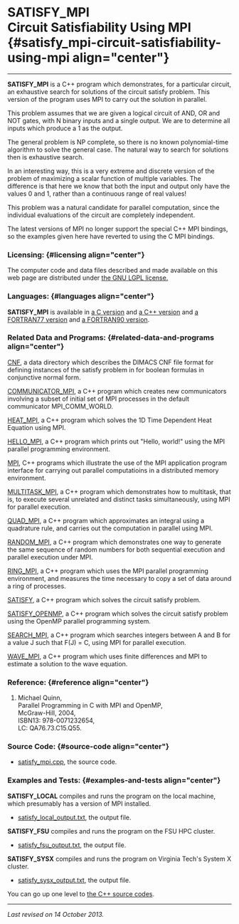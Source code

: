 SATISFY\_MPI\
Circuit Satisfiability Using MPI {#satisfy_mpi-circuit-satisfiability-using-mpi align="center"}
================================

------------------------------------------------------------------------

**SATISFY\_MPI** is a C++ program which demonstrates, for a particular
circuit, an exhaustive search for solutions of the circuit satisfy
problem. This version of the program uses MPI to carry out the solution
in parallel.

This problem assumes that we are given a logical circuit of AND, OR and
NOT gates, with N binary inputs and a single output. We are to determine
all inputs which produce a 1 as the output.

The general problem is NP complete, so there is no known polynomial-time
algorithm to solve the general case. The natural way to search for
solutions then is exhaustive search.

In an interesting way, this is a very extreme and discrete version of
the problem of maximizing a scalar function of multiple variables. The
difference is that here we know that both the input and output only have
the values 0 and 1, rather than a continuous range of real values!

This problem was a natural candidate for parallel computation, since the
individual evaluations of the circuit are completely independent.

The latest versions of MPI no longer support the special C++ MPI
bindings, so the examples given here have reverted to using the C MPI
bindings.

### Licensing: {#licensing align="center"}

The computer code and data files described and made available on this
web page are distributed under [the GNU LGPL
license.](../../txt/gnu_lgpl.txt)

### Languages: {#languages align="center"}

**SATISFY\_MPI** is available in [a C
version](../../c_src/satisfy_mpi/satisfy_mpi.html) and [a C++
version](../../cpp_src/satisfy_mpi/satisfy_mpi.html) and [a FORTRAN77
version](../../f77_src/satisfy_mpi/satisfy_mpi.html) and [a FORTRAN90
version](../../f_src/satisfy_mpi/satisfy_mpi.html).

### Related Data and Programs: {#related-data-and-programs align="center"}

[CNF](../../data/cnf/cnf.html), a data directory which describes the
DIMACS CNF file format for defining instances of the satisfy problem in
for boolean formulas in conjunctive normal form.

[COMMUNICATOR\_MPI](../../cpp_src/communicator_mpi/communicator_mpi.html),
a C++ program which creates new communicators involving a subset of
initial set of MPI processes in the default communicator
MPI\_COMM\_WORLD.

[HEAT\_MPI](../../cpp_src/heat_mpi/heat_mpi.html), a C++ program which
solves the 1D Time Dependent Heat Equation using MPI.

[HELLO\_MPI](../../cpp_src/hello_mpi/hello_mpi.html), a C++ program
which prints out "Hello, world!" using the MPI parallel programming
environment.

[MPI](../../cpp_src/mpi/mpi.html), C++ programs which illustrate the use
of the MPI application program interface for carrying out parallel
computatioins in a distributed memory environment.

[MULTITASK\_MPI](../../cpp_src/multitask_mpi/multitask_mpi.html), a C++
program which demonstrates how to multitask, that is, to execute several
unrelated and distinct tasks simultaneously, using MPI for parallel
execution.

[QUAD\_MPI](../../cpp_src/quad_mpi/quad_mpi.html), a C++ program which
approximates an integral using a quadrature rule, and carries out the
computation in parallel using MPI.

[RANDOM\_MPI](../../cpp_src/random_mpi/random_mpi.html), a C++ program
which demonstrates one way to generate the same sequence of random
numbers for both sequential execution and parallel execution under MPI.

[RING\_MPI](../../cpp_src/ring_mpi/ring_mpi.html), a C++ program which
uses the MPI parallel programming environment, and measures the time
necessary to copy a set of data around a ring of processes.

[SATISFY](../../cpp_src/satisfy/satisfy.html), a C++ program which
solves the circuit satisfy problem.

[SATISFY\_OPENMP](../../cpp_src/satisfy_openmp/satisfy_openmp.html), a
C++ program which solves the circuit satisfy problem using the OpenMP
parallel programming system.

[SEARCH\_MPI](../../cpp_src/search_mpi/search_mpi.html), a C++ program
which searches integers between A and B for a value J such that F(J) =
C, using MPI for parallel execution.

[WAVE\_MPI](../../cpp_src/wave_mpi/wave_mpi.html), a C++ program which
uses finite differences and MPI to estimate a solution to the wave
equation.

### Reference: {#reference align="center"}

1.  Michael Quinn,\
    Parallel Programming in C with MPI and OpenMP,\
    McGraw-Hill, 2004,\
    ISBN13: 978-0071232654,\
    LC: QA76.73.C15.Q55.

### Source Code: {#source-code align="center"}

-   [satisfy\_mpi.cpp](satisfy_mpi.cpp), the source code.

### Examples and Tests: {#examples-and-tests align="center"}

**SATISFY\_LOCAL** compiles and runs the program on the local machine,
which presumably has a version of MPI installed.

-   [satisfy\_local\_output.txt](satisfy_local_output.txt), the output
    file.

**SATISFY\_FSU** compiles and runs the program on the FSU HPC cluster.

-   [satisfy\_fsu\_output.txt](satisfy_fsu_output.txt), the output file.

**SATISFY\_SYSX** compiles and runs the program on Virginia Tech's
System X cluster.

-   [satisfy\_sysx\_output.txt](satisfy_sysx_output.txt), the output
    file.

You can go up one level to [the C++ source codes](../cpp_src.html).

------------------------------------------------------------------------

*Last revised on 14 October 2013.*
